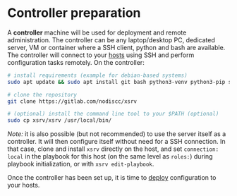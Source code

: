 # Controller preparation

A **controller** machine will be used for deployment and remote administration.
The controller can be any laptop/desktop PC, dedicated server, VM or container where a SSH client, python and bash are available.
The controller will connect to your [hosts](server-preparation.md) using SSH and perform configuration tasks remotely.
On the controller:


```bash
# install requirements (example for debian-based systems)
sudo apt update && sudo apt install git bash python3-venv python3-pip ssh pwgen rustc cargo libssl-dev

# clone the repository
git clone https://gitlab.com/nodiscc/xsrv

# (optional) install the command line tool to your $PATH (optional)
sudo cp xsrv/xsrv /usr/local/bin/
```

_Note:_ it is also possible (but not recommended) to use the server itself as a controller. It will then configure itself without need for a SSH connection.
In that case, clone and install `xsrv` directly on the host, and set `connection: local` in the playbook for this host (on the same level as `roles:`) during playbook initialization, or with `xsrv edit-playbook`.

Once the controller has been set up, it is time to [deploy](first-deployment.md) configuration to your hosts.
